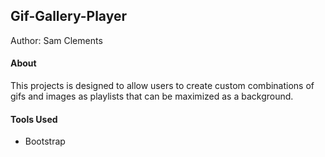 ## Gif-Gallery-Player

Author: Sam Clements

#### About
This projects is designed to allow users to create custom combinations of gifs and images
as playlists that can be maximized as a background.


#### Tools Used
* Bootstrap

<!-- Latest compiled and minified CSS -->
<link rel="stylesheet" href="https://maxcdn.bootstrapcdn.com/bootstrap/latest/css/bootstrap.min.css">

<!-- Optional theme -->
<link rel="stylesheet" href="https://maxcdn.bootstrapcdn.com/bootstrap/latest/css/bootstrap-theme.min.css">